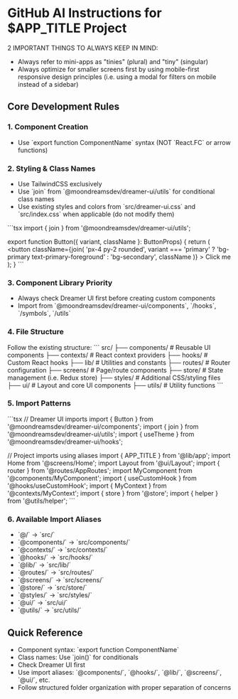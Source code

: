 # GitHub AI Instructions for $APP_TITLE Project

2 IMPORTANT THINGS TO ALWAYS KEEP IN MIND: 
- Always refer to mini-apps as "tinies" (plural) and "tiny" (singular)
- Always optimize for smaller screens first by using mobile-first responsive design principles (i.e. using a modal for filters on mobile instead of a sidebar)

## Core Development Rules

### 1. Component Creation
- Use \`export function ComponentName\` syntax (NOT \`React.FC\` or arrow functions)

### 2. Styling & Class Names
- Use TailwindCSS exclusively
- Use \`join\` from \`@moondreamsdev/dreamer-ui/utils\` for conditional class names
- Use existing styles and colors from \`src/dreamer-ui.css\` and \`src/index.css\` when applicable (do not modify them)

\`\`\`tsx
import { join } from '@moondreamsdev/dreamer-ui/utils';

export function Button({ variant, className }: ButtonProps) {
  return (
    <button 
      className={join(
        'px-4 py-2 rounded',
        variant === 'primary' ? 'bg-primary text-primary-foreground' : 'bg-secondary',
        className
      )}
    >
      Click me
    </button>
  );
}
\`\`\`

### 3. Component Library Priority
- Always check Dreamer UI first before creating custom components
- Import from \`@moondreamsdev/dreamer-ui/components\`, \`/hooks\`, \`/symbols\`, \`/utils\`

### 4. File Structure
Follow the existing structure:
\`\`\`
src/
├── components/ # Reusable UI components
├── contexts/   # React context providers
├── hooks/      # Custom React hooks
├── lib/        # Utilities and constants
├── routes/     # Router configuration
├── screens/    # Page/route components
├── store/      # State management (i.e. Redux store)
├── styles/     # Additional CSS/styling files
├── ui/         # Layout and core UI components
├── utils/      # Utility functions
\`\`\`

### 5. Import Patterns
\`\`\`tsx
// Dreamer UI imports
import { Button } from '@moondreamsdev/dreamer-ui/components';
import { join } from '@moondreamsdev/dreamer-ui/utils';
import { useTheme } from '@moondreamsdev/dreamer-ui/hooks';

// Project imports using aliases
import { APP_TITLE } from '@lib/app';
import Home from '@screens/Home';
import Layout from '@ui/Layout';
import { router } from '@routes/AppRoutes';
import MyComponent from '@components/MyComponent';
import { useCustomHook } from '@hooks/useCustomHook';
import { MyContext } from '@contexts/MyContext';
import { store } from '@store';
import { helper } from '@utils/helper';
\`\`\`

### 6. Available Import Aliases
- \`@/\` → \`src/\`
- \`@components/\` → \`src/components/\`
- \`@contexts/\` → \`src/contexts/\`
- \`@hooks/\` → \`src/hooks/\`
- \`@lib/\` → \`src/lib/\`
- \`@routes/\` → \`src/routes/\`
- \`@screens/\` → \`src/screens/\`
- \`@store/\` → \`src/store/\`
- \`@styles/\` → \`src/styles/\`
- \`@ui/\` → \`src/ui/\`
- \`@utils/\` → \`src/utils/\`

## Quick Reference
- Component syntax: \`export function ComponentName\`
- Class names: Use \`join()\` for conditionals
- Check Dreamer UI first
- Use import aliases: \`@components/\`, \`@hooks/\`, \`@lib/\`, \`@screens/\`, \`@ui/\`, etc.
- Follow structured folder organization with proper separation of concerns